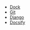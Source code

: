 - [Dock](src/myknowledge/Docker/)
- [Git](src/myknowledge/Git/)
- [Django](src/myknowledge/Django/)
- [Docsify](src/myknowledge/Docsify/)